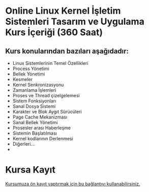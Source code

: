 # Online Linux Kernel İşletim Sistemleri Tasarım ve Uygulama Kurs İçeriği (360 Saat)


## Kurs konularından bazıları aşağıdadır:
+ Linux Sistemlerinin Temel Özellikleri
+ Process Yönetimi
+ Bellek Yönetimi
+ Kesmeler
+ Kernel Senkronizasyonu
+ Zamanlama İşlemleri
+ Proses ve Thread çizelgelemesi
+ Sistem Fonksiyonları
+ Sanal Dosya Sistemi
+ Karakter ve Blok Aygıt Sürücüleri
+ Page Cache Mekanizması
+ Sanal Bellek Yönetimi
+ Prosesler arası Haberleşme
+ Sistemin Başlatılması
+ Kernel kodlarının Derlenmesi
+ Diğerleri…
+ 
# Kursa Kayıt
[Kursumuza ön kayıt yaptırmak için bu bağlantıyı kullanabilirsiniz.](https://us02web.zoom.us/meeting/register/tZUucuytrTopEtJEi5_RgJJMCHp7BrlLUtTf#/registration)
